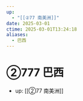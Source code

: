```yaml
---
up:
  - "[[②77 南美洲]]"
date: 2025-03-01
ctime: 2025-03-01T13:24:18
aliases:
  - 巴西
---
```


# ②777 巴西

- up: [[②77 南美洲]]
